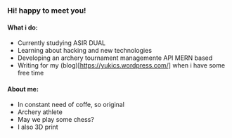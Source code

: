 ### Hi! happy to meet you!

#### What i do:
+ Currently studying ASIR DUAL
+ Learning about hacking and new technologies
+ Developing an archery tournament managemente API MERN based
+ Writing for my (blog)[https://yukics.wordpress.com/] when i have some free time

#### About me:
+ In constant need of coffe, so original
+ Archery athlete
+ May we play some chess?
+ I also 3D print


